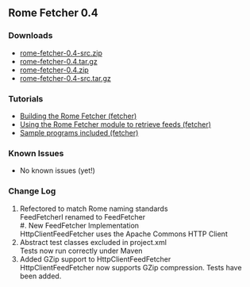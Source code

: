 ## Rome Fetcher 0.4

### Downloads

-   [rome-fetcher-0.4-src.zip](./rome-fetcher-0.4-src.zip)
-   [rome-fetcher-0.4.tar.gz](./rome-fetcher-0.4.tar.gz)
-   [rome-fetcher-0.4.zip](./rome-fetcher-0.4.zip)
-   [rome-fetcher-0.4-src.tar.gz](./rome-fetcher-0.4-src.tar.gz)

### Tutorials

-   [Building the Rome Fetcher
    (fetcher)](../BuildingTheRomeFetcher.html)
-   [Using the Rome Fetcher module to retrieve feeds
    (fetcher)](../../getting-started/index.html)
-   [Sample programs included (fetcher)](../SampleProgramsIncluded.html)

### Known Issues

-   No known issues (yet!)

### Change Log

1.  Refectored to match Rome naming standards\
    FeedFetcherI renamed to FeedFetcher\
    #. New FeedFetcher Implementation\
    HttpClientFeedFetcher uses the Apache Commons HTTP Client
2.  Abstract test classes excluded in project.xml\
    Tests now run correctly under Maven
3.  Added GZip support to HttpClientFeedFetcher\
    HttpClientFeedFetcher now supports GZip compression. Tests have been
    added.
